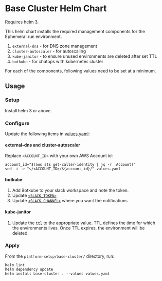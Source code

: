 # Base Cluster Helm Chart

Requires helm 3.

This helm chart installs the required management components for the Ephemeral.run environment.

1. `external-dns` - for DNS zone management
2. `cluster-autoscaler` - for autoscaling
3. `kube-janitor` - to ensure unused environments are deleted after set TTL
4. `botkube` - for chatops with kubernetes cluster

For each of the components, following values need to be set at a minimum.

## Usage

### Setup

Install helm 3 or above.

### Configure

Update the following items in [values.yaml](platform-setup/base-cluster/values.yaml):

#### external-dns and cluster-autoscaler

Replace `<ACCOUNT_ID>` with your own AWS Account id:

```
account_id="$(aws sts get-caller-identity | jq -r .Account)"
sed -i -e "s/<ACCOUNT_ID>/${account_id}/" values.yaml
```

#### botkube

1. Add Botkube to your slack workspace and note the token.
2. Update [`<SLACK_TOKEN>`](platform-setup/base-cluster/values.yaml#L69)
3. Update [`<SLACK CHANNEL>`](platform-setup/base-cluster/values.yaml#L67) where you want the notifications

#### kube-janitor

1. Update the [`ttl`](platform-setup/base-cluster/values.yaml#L168) to the appropriate value. TTL defines the time for which the environments lives. Once TTL expires, the environment will be deleted.

### Apply

From the `platform-setup/base-cluster/` directory, run:

```
helm lint
helm dependency update
helm install base-cluster . --values values.yaml
```
